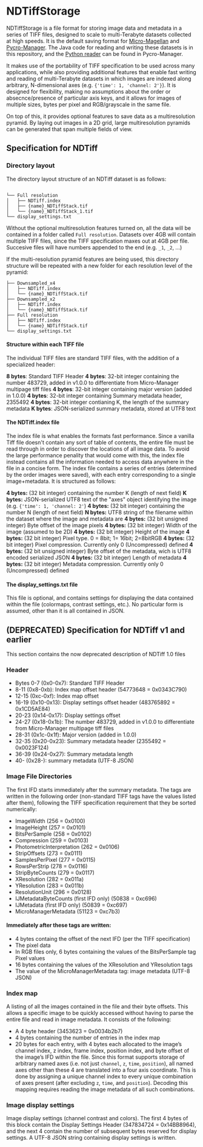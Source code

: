 # NDTiffStorage
NDTiffStorage is a file format for storing image data and metadata in a series of TIFF files, designed to scale to multi-Terabyte datasets collected at high speeds. It is the default saving format for [Micro-Magellan](https://micro-manager.org/wiki/MicroMagellan) and [Pycro-Manager](https://github.com/micro-manager/pycro-manager). The Java code for reading and writing these datasets is in this repository, and the [Python reader](https://pycro-manager.readthedocs.io/en/latest/apis.html#reading-acquired-data) can be found in Pycro-Manager.

It makes use of the portability of TIFF specification to be used across many applications, while also providing additional features that enable fast writing and reading of multi-Terabyte datasets in which images are indexed along arbitrary, N-dimensional axes (e.g. `{'time': 1, 'channel: 2'}`). It is designed for flexibility, making no assumptions about the order or absecnce/presence of particular axis keys, and it allows for images of multiple sizes, bytes per pixel and RGB/grayscale in the same file. 

On top of this, it provides optional features to save data as a multiresolution pyramid. By laying out images in a 2D grid, large multiresolution pyramids can be generated that span multiple fields of view.

## Specification for NDTiff 

### Directory layout
The directory layout structure of an NDTiff dataset is as follows:
```

└── Full resolution
│   ├── NDTiff.index
│   ├── {name}_NDTiffStack.tif
│   └── {name}_NDTiffStack_1.tif
└── display_settings.txt

```
Without the optional multiresolution features turned on, all the data will be contained in a folder called `Full resolution`. Datasets over 4GB will contain multiple TIFF files, since the TIFF specification maxes out at 4GB per file. Succesive files will have numbers appended to the end (e.g. `_1`, `_2`, ...)

If the multi-resolution pyramid features are being used, this directory structure will be repeated with a new folder for each resolution level of the pyramid:
```
├── Downsampled_x4
│   ├── NDTiff.index
│   └── {name}_NDTiffStack.tif
├── Downsampled_x2
│   ├── NDTiff.index
│   └── {name}_NDTiffStack.tif
├── Full resolution
│   ├── NDTiff.index
│   └── {name}_NDTiffStack.tif
└── display_settings.txt
```

#### Structure within each TIFF file

The individual TIFF files are standard TIFF files, with the addition of a specialized header:

**8 bytes**: Standard TIFF Header
**4 bytes**: 32-bit integer containing the number 483729, added in v1.0.0 to differentiate from Micro-Manager multipage tiff files
**4 bytes**: 32-bit integer containing major version (added in 1.0.0)
**4 bytes**: 32-bit integer containing Summary metadata header, 2355492 
**4 bytes**: 32-bit integer contianing K, the length of the summary metadata
**K bytes**: JSON-serialized summary metadata, stored at UTF8 text

#### The NDTiff.index file

The index file is what enables the formats fast performance. Since a vanilla Tiff file doesn't contain any sort of table of contents, the entire file must be read through in order to discover the locations of all image data. To avoid the large performance penality that would come with this, the index file instead contains all the information needed to access data anywhere in the file in a concise form. The index file contains a series of entries (determined by the order images were saved), with each entry corresponding to a single image+metadata. It is structured as follows:

**4 bytes:** (32 bit integer) containing the number K (length of next field)
**K bytes:** JSON-serialized UTF8 text of the "axes" object identifying the image (e.g. `{'time': 1, 'channel: 2'`)
**4 bytes:** (32 bit integer) containing the number N (length of next field)
**N bytes:** UTF8 string of the filename within the dataset where the image and metadata are
**4 bytes:** (32 bit unsigned integer) Byte offset of the image pixels
**4 bytes:** (32 bit integer) Width of the image (assumed to be 2D)
**4 bytes:** (32 bit integer) Height of the image
**4 bytes:** (32 bit integer) Pixel type. 0 = 8bit; 1= 16bit; 2=8bitRGB
**4 bytes:** (32 bit integer) Pixel compression. Currently only 0 (Uncompressed) defined
**4 bytes:** (32 bit unsigned integer) Byte offset of the metadata, wich is UTF8 encoded serialized JSON
**4 bytes:** (32 bit integer) Length of metadata
**4 bytes:** (32 bit integer) Metadata compression. Currently only 0 (Uncompressed) defined

#### The display_settings.txt file

This file is optional, and contains settings for displaying the data contained within the file (colormaps, contrast settings, etc.). No particular form is assumed, other than it is all contained in JSON.


## (DEPRECATED) Specification for NDTiff v1 and earlier

This section contains the now deprecated description of NDTiff 1.0 files

### Header

- Bytes 0-7 (0x0-0x7): Standard TIFF Header
- 8-11 (0x8-0xb): Index map offset header (54773648 = 0x0343C790)
- 12-15 (0xc-0xf): Index map offset
- 16-19 (0x10-0x13): Display settings offset header (483765892 = 0x1CD5AE84)
- 20-23 (0x14-0x17): Display settings offset
- 24-27 (0x18-0x1b): The number 483729, added in v1.0.0 to differentiate from Micro-Manager multipage tiff files
- 28-31 (0x1c-0x1f): Major version (added in 1.0.0)
- 32-35 (0x20-0x23): Summary metadata header (2355492 = 0x0023F124)
- 36-39 (0x24-0x27): Summary metadata length
- 40- (0x28-): summary metadata (UTF-8 JSON)


### Image File Directories

The first IFD starts immediately after the summary metadata. The tags are written in the following order (non-standard TIFF tags have the values listed after them), following the TIFF specification requirement that they be sorted numerically:

- ImageWidth (256 = 0x0100)
- ImageHeight (257 = 0x0101)
- BitsPerSample (258 = 0x0102)
- Compression (259 = 0x0103)
- PhotometricInterpretation (262 = 0x0106)
- StripOffsets (273 = 0x0111)
- SamplesPerPixel (277 = 0x0115)
- RowsPerStrip (278 = 0x0116)
- StripByteCounts (279 = 0x0117)
- XResolution (282 = 0x011a)
- YResolution (283 = 0x011b)
- ResolutionUnit (296 = 0x0128)
- IJMetadataByteCounts (first IFD only) (50838 = 0xc696)
- IJMetadata (first IFD only) (50839 = 0xc697)
- MicroManagerMetadata (51123 = 0xc7b3)


#### Immediately after these tags are written:

- 4 bytes containg the offset of the next IFD (per the TIFF specification)
- The pixel data
- In RGB files only, 6 bytes containing the values of the BitsPerSample tag Pixel values
- 16 bytes containing the values of the XResolution and YResolution tags
- The value of the MicroManagerMetadata tag: image metadata (UTF-8 JSON) 


### Index map

A listing of all the images contained in the file and their byte offsets. This allows a specific image to be quickly accessed without having to parse the entire file and read in image metadata. It consists of the following:

- A 4 byte header (3453623 = 0x0034b2b7)
- 4 bytes containing the number of entries in the index map
- 20 bytes for each entry, with 4 bytes each allocated to the image’s channel index, z index, frame index, position index, and byte offset of the image’s IFD within the file. Since this format supports storage of arbitrary named axes (i.e. not just `channel`, `z`, `time`, `position`), all named axes other than these 4 are translated into a four axis coordinate. This is done by assigning a unique channel index to every unique combination of axes present (after excluding `z`, `time`,   and `position`). Decoding this mapping requires reading the image metadata of all such combinations.


### Image display settings

Image display settings (channel contrast and colors). The first 4 bytes of this block contain the Display Settings Header (347834724 = 0x14BB8964), and the next 4 contain the number of subsequent bytes reserved for display settings. A UTF-8 JSON string containing display settings is written.
